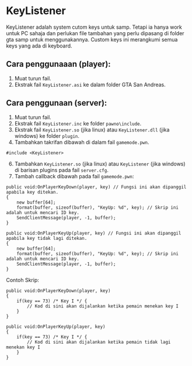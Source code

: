 # KeyListener 
KeyListener adalah system cutom keys untuk samp. Tetapi ia hanya work untuk PC sahaja dan perlukan file tambahan yang perlu dipasang di folder gta samp untuk menggunakannya.
Custom keys ini merangkumi semua keys yang ada di keyboard.

## Cara penggunaaan (player):
1. Muat turun fail.
2. Ekstrak fail `KeyListener.asi` ke dalam folder GTA San Andreas.

## Cara penggunaan (server):
1. Muat turun fail.
2. Ekstrak fail `KeyListener.inc` ke folder `pawno\include`.
3. Ekstrak fail `KeyListener.so` (jika linux) atau `KeyListener.dll` (jika windows) ke folder `plugin`.
4. Tambahkan takrifan dibawah di dalam fail `gamemode.pwn`.
```pawn
#include <KeyListener>
```
6. Tambahkan `KeyListener.so` (jika linux) atau `KeyListener` (jika windows) di barisan plugins pada fail `server.cfg`.
7. Tambah callback dibawah pada fail `gamemode.pwn`:
```pawn
public void:OnPlayerKeyDown(player, key) // Fungsi ini akan dipanggil apabila key ditekan.
{
    new buffer[64];
    format(buffer, sizeof(buffer), "KeyUp: %d", key); // Skrip ini adalah untuk mencari ID key.
    SendClientMessage(player, -1, buffer);
}

public void:OnPlayerKeyUp(player, key) // Fungsi ini akan dipanggil apabila key tidak lagi ditekan.
{
    new buffer[64];
    format(buffer, sizeof(buffer), "KeyUp: %d", key); // Skrip ini adalah untuk mencari ID key.
    SendClientMessage(player, -1, buffer);
}
```

Contoh Skrip:
```pawn
public void:OnPlayerKeyDown(player, key) 
{
    if(key == 73) /* Key I */ {
        // Kod di sini akan dijalankan ketika pemain menekan key I
    }
}

public void:OnPlayerKeyUp(player, key) 
{
    if(key == 73) /* Key I */ {
        // Kod di sini akan dijalankan ketika pemain tidak lagi menekan key I
    }
}
```
